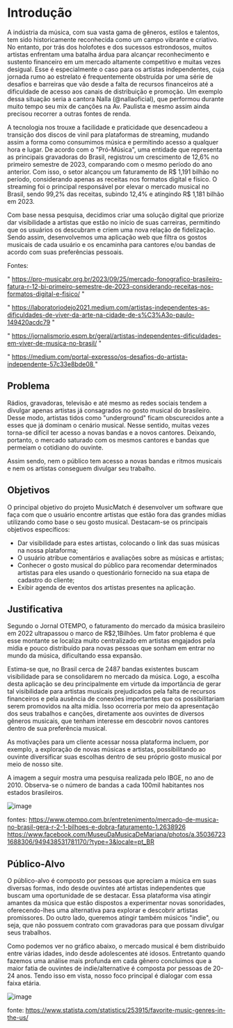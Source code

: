 # Introdução

A indústria da música, com sua vasta gama de gêneros, estilos e talentos, tem sido historicamente reconhecida como um campo vibrante e criativo. No entanto, por trás dos holofotes e dos sucessos estrondosos, muitos artistas enfrentam uma batalha árdua para alcançar reconhecimento e sustento financeiro em um mercado altamente competitivo e muitas vezes desigual. Esse é especialmente o caso para os artistas independentes, cuja jornada rumo ao estrelato é frequentemente obstruída por uma série de desafios e barreiras que vão desde a falta de recursos financeiros até a dificuldade de acesso aos canais de distribuição e promoção. Um exemplo dessa situação seria a cantora Nalla (@nallaoficial), que performou durante muito tempo seu mix de canções na Av. Paulista e mesmo assim ainda precisou recorrer a outras fontes de renda.

A tecnologia nos trouxe a facilidade e praticidade que desencadeou a transição dos discos de vinil para plataformas de streaming, mudando assim a forma como consumimos música e permitindo acesso a qualquer hora e lugar. De acordo com o "Pró-Música", uma entidade que representa as principais gravadoras do Brasil, registrou um crescimento de 12,6% no primeiro semestre de 2023, comparando com o mesmo período do ano anterior. Com isso, o setor alcançou um faturamento de R$ 1,191 bilhão no período, considerando apenas as receitas nos formatos digital e físico. O streaming foi o principal responsável por elevar o mercado musical no Brasil, sendo 99,2% das receitas, subindo 12,4% e atingindo R$ 1,181 bilhão em 2023.

Com base nessa pesquisa, decidimos criar uma solução digital que priorize dar visibilidade a artistas que estão no início de suas carreiras, permitindo que os usuários os descubram e criem uma nova relação de fidelização. Sendo assim, desenvolvemos uma aplicação web que filtra os gostos musicais de cada usuário e os encaminha para cantores e/ou bandas de acordo com suas preferências pessoais.

Fontes:

" https://pro-musicabr.org.br/2023/09/25/mercado-fonografico-brasileiro-fatura-r-12-bi-primeiro-semestre-de-2023-considerando-receitas-nos-formatos-digital-e-fisico/ "

" https://laboratoriodejo2021.medium.com/artistas-independentes-as-dificuldades-de-viver-da-arte-na-cidade-de-s%C3%A3o-paulo-149420acdc79 "

" https://jornalismorio.espm.br/geral/artistas-independentes-dificuldades-em-viver-de-musica-no-brasil/ "

" https://medium.com/portal-expresso/os-desafios-do-artista-independente-57c33e8bde08 "



## Problema

 Rádios, gravadoras, televisão e até mesmo as redes sociais tendem a divulgar apenas artistas já consagrados no gosto musical do brasileiro. Desse modo, artistas tidos como "underground" ficam obscurecidos ante a esses que já dominam o cenário musical. Nesse sentido, muitas vezes torna-se difícil ter acesso a novas bandas e a novos cantores.
 Deixando, portanto, o mercado saturado com os mesmos cantores e bandas que permeiam o cotidiano do ouvinte.

 Assim sendo, nem o público tem acesso a novas bandas e ritmos musicais e nem os artistas conseguem divulgar seu trabalho.


## Objetivos

O principal objetivo do projeto MusicMatch é desenvolver um software que faça com que o usuário encontre artistas que estão fora das grandes mídias utilizando como base o seu gosto musical. 
Destacam-se os principais objetivos específicos:

- Dar visibilidade para estes artistas, colocando o link das suas músicas na nossa plataforma;
- O usuário atribue comentários e avaliações sobre as músicas e artistas;
- Conhecer o gosto musical do público para recomendar determinados artistas para eles usando o questionário fornecido na sua etapa de cadastro do cliente;
- Exibir agenda de eventos dos artistas presentes na aplicação.


## Justificativa

Segundo o Jornal OTEMPO, o faturamento do mercado da música brasileiro em 2022 ultrapassou o marco de R$2,1Bilhões. Um fator problema é que esse montante se localiza muito centralizado em artistas engajados pela mídia e pouco distribuído para novas pessoas que sonham em entrar no mundo da música, dificultando essa expansão.

Estima-se que, no Brasil cerca de 2487 bandas existentes buscam visibilidade para se consolidarem no mercado da música. Logo, a escolha desta aplicação se deu principalmente em virtude da importância de gerar tal visibilidade para artistas musicais prejudicados pela falta de recursos financeiros e pela ausência de conexões importantes que os possibilitariam serem promovidos na alta mídia. Isso ocorreria por meio da apresentação dos seus trabalhos e canções, diretamente aos ouvintes de diversos gêneros musicais, que tenham interesse em descobrir novos cantores dentro de sua preferência musical.

As motivações para um cliente acessar nossa plataforma incluem, por exemplo, a exploração de novas músicas e artistas, possibilitando ao ouvinte diversificar suas escolhas dentro de seu próprio gosto musical por meio de nosso site.



A imagem a seguir mostra uma pesquisa realizada pelo IBGE, no ano de 2010. Observa-se o número de bandas a cada 100mil habitantes nos estados brasileiros.

![image](https://github.com/ICEI-PUC-Minas-PMV-SI/pmv-si-2024-1-pe1-t5-musicmatch/assets/161328993/944a711e-4c1d-42f4-b9b9-9df91d88f1c4)

fontes: https://www.otempo.com.br/entretenimento/mercado-de-musica-no-brasil-gera-r-2-1-bilhoes-e-dobra-faturamento-1.2638926
https://www.facebook.com/MuseuDaMusicaDeMariana/photos/a.350367231688306/949438531781170/?type=3&locale=pt_BR



## Público-Alvo

O público-alvo é composto por pessoas que apreciam a música em suas diversas formas, indo desde ouvintes até artistas independentes que buscam uma oportunidade de se destacar. Essa plataforma visa atingir amantes da música que estão dispostos a experimentar novas sonoridades, oferecendo-lhes uma alternativa para explorar e descobrir artistas promissores. Do outro lado, queremos atingir também músicos "indie", ou seja, que não possuem contrato com gravadoras para que possam divulgar seus trabalhos. 

Como podemos ver no gráfico abaixo, o mercado musical é bem distribuido entre várias idades, indo desde adolescentes até idosos. Entretanto quando fazemos uma análise mais profunda em cada gênero concluimos que a maior fatia de ouvintes de indie/alternative é composta por pessoas de 20-24 anos. Tendo isso em vista, nosso foco principal é dialogar com essa faixa etária.

![image](https://github.com/ICEI-PUC-Minas-PMV-SI/pmv-si-2024-1-pe1-t5-musicmatch/assets/70926962/656f93f1-8b6d-45a2-81b4-841227c5ada9)


fonte: https://www.statista.com/statistics/253915/favorite-music-genres-in-the-us/

